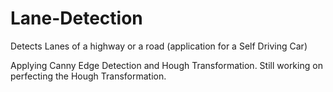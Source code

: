 # Lane-Detection
Detects Lanes of a highway or a road (application for a Self Driving Car)

Applying Canny Edge Detection and Hough Transformation.
Still working on perfecting the Hough Transformation.
